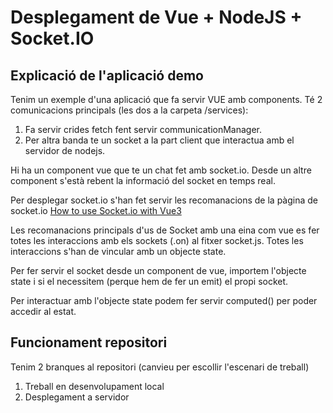 # Desplegament de Vue + NodeJS + Socket.IO

## Explicació de l'aplicació demo

Tenim un exemple d'una aplicació que fa servir VUE amb components. 
Té 2 comunicacions principals (les dos a la carpeta /services):
1. Fa servir crides fetch fent servir communicationManager. 
2. Per altra banda te un socket a la part client que interactua amb el servidor de nodejs.

Hi ha un component vue que te un chat fet amb socket.io. Desde un altre component s'està rebent la informació del socket en temps real. 

Per desplegar socket.io s'han fet servir les recomanacions de la pàgina de socket.io [How to use Socket.io with Vue3](https://socket.io/how-to/use-with-vue)

Les recomanacions principals d'us de Socket amb una eina com vue es fer totes les interaccions amb els sockets (.on) al fitxer socket.js. Totes les interaccions s'han de vincular amb un objecte state. 

Per fer servir el socket desde un component de vue, importem l'objecte state i si el necessitem (perque hem de fer un emit) el propi socket. 

Per interactuar amb l'objecte state podem fer servir computed() per poder accedir al estat. 


## Funcionament repositori

Tenim 2 branques al repositori (canvieu per escollir l'escenari de treball)

1. Treball en desenvolupament local
2. Desplegament a servidor
